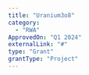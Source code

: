 ```yaml
---
title: "Uranium3o8"
category:
  - "RWA"
ApprovedOn: "Q1 2024"
externalLink: "#"
type: "Grant"
grantType: "Project"
---
```

